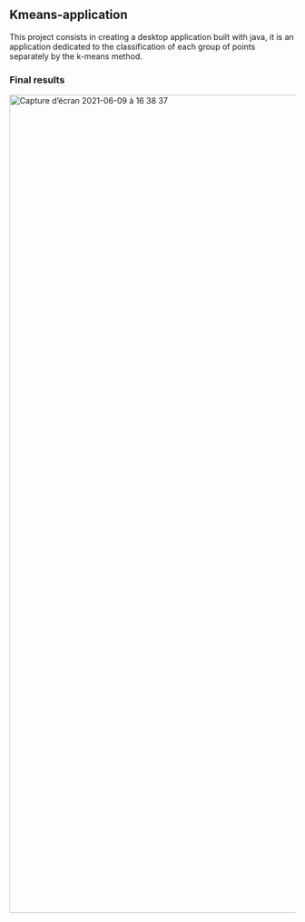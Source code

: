## Kmeans-application
This project consists in creating a desktop application built with java, it is an application dedicated to the classification of each group of points separately by the k-means method.
<h3>Final results </h3>
<img width="1440" alt="Capture d’écran 2021-06-09 à 16 38 37" src="https://user-images.githubusercontent.com/67557339/121395394-4954f700-c94a-11eb-9e3d-25efb32db316.png">
